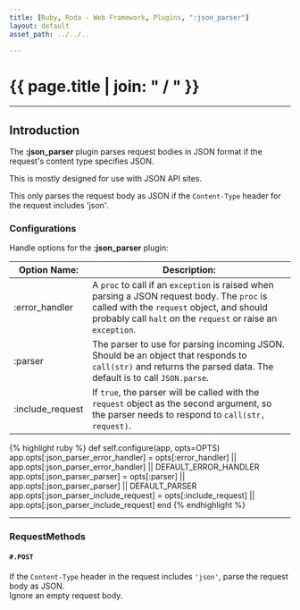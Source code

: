 ```yaml
---
title: [Ruby, Roda - Web Framework, Plugins, ":json_parser"]
layout: default
asset_path: ../../..

---
```


# {{ page.title | join: " / " }}

---- 

## Introduction


The **:json_parser** plugin parses request bodies in JSON format if the request's content type specifies JSON. 

This is mostly designed for use with JSON API sites.

This only parses the request body as JSON if the `Content-Type` header for the request includes 'json'.


### Configurations

Handle options for the **:json_parser** plugin:

| **Option Name:** | **Description:** |
| --- | --- |
| :error_handler      | A `proc` to call if an `exception` is raised when parsing a JSON request body. The `proc` is called with the `request` object, and should probably call `halt` on the `request` or raise an `exception`. |
| :parser             | The parser to use for parsing incoming JSON. Should be an object that responds to `call(str)` and returns the parsed data.  The default is to call `JSON.parse`. |
| :include_request    | If `true`, the parser will be called with the `request` object as the second argument, so the parser needs to respond to `call(str, request)`. |


{% highlight ruby %}
def self.configure(app, opts=OPTS)
  app.opts[:json_parser_error_handler] = opts[:error_handler] || app.opts[:json_parser_error_handler] || DEFAULT_ERROR_HANDLER
  app.opts[:json_parser_parser] = opts[:parser] || app.opts[:json_parser_parser] || DEFAULT_PARSER
  app.opts[:json_parser_include_request] = opts[:include_request] || app.opts[:json_parser_include_request]
end
{% endhighlight %}


---

### RequestMethods


#### `#.POST`

If the `Content-Type` header in the request includes `'json'`, parse the request body as JSON.  
Ignore an empty request body.


